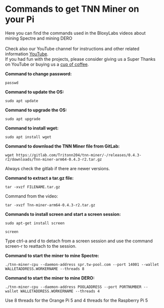# Commands to get TNN Miner on your Pi
Here you can find the commands used in the BloxyLabs videos about mining Spectre and mining DERO
<br>
<br>
Check also our YouTube channel for instructions and other related information [YouTube](https://www.youtube.com/@bloxylabs "YouTube").
<br>
If you had fun with the projects, please consider giving us a Super Thanks on YouTube or buying us a [cup of coffee](https://www.buymeacoffee.com/bloxylabs "cupofcoffee").

**Command to change password:**

```
passwd
```

**Command to update the OS:**

```
sudo apt update
```

**Command to upgrade the OS:**

```
sudo apt upgrade
```

**Command to install wget:**

```
sudo apt install wget
```

**Command to download the TNN Miner file from GitLab:**

```
wget https://gitlab.com/Tritonn204/tnn-miner/-/releases/0.4.3-r2/downloads/Tnn-miner-arm64-0.4.3-r2.tar.gz
```
Always check the gitlab if there are newer versions.

**Command to extract a tar.gz file:**

```
tar -xvzf FILENAME.tar.gz
```
Command from the video:
```
tar -xvzf Tnn-miner-arm64-0.4.3-r2.tar.gz
```
**Commands to install screen and start a screen session:**

```
sudo apt-get install screen
```
```
screen
```
Type ctrl-a and d to detach from a screen session and use the command screen-r to reattach to the session.

**Command to start the miner to mine Spectre:**

```
./tnn-miner-cpu --daemon-address spr.tw-pool.com --port 14001 --wallet WALLETADDRESS.WORKERNAME --threads 8
```
**Command to start the miner to mine DERO:**

```
./tnn-miner-cpu --daemon-address POOLADDRESS --port PORTNUMBER --wallet WALLETADDRESS.WORKERNAME --threads 4
```


Use 8 threads for the Orange Pi 5 and 4 threads for the Raspberry Pi 5
